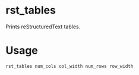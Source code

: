 # rst_tables

Prints reStructuredText tables.

# Usage

```bash
rst_tables num_cols col_width num_rows row_width
```
